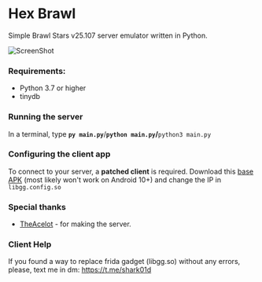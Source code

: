 # Hex Brawl

Simple Brawl Stars v25.107 server emulator written in Python.

![ScreenShot](https://cdn.discordapp.com/attachments/939599759851802656/939600047409074286/v25.png) 

### Requirements:
- Python 3.7 or higher
- tinydb

### Running the server
In a terminal, type __`py main.py`__/__`python main.py`/__`python3 main.py`

### Configuring the client app
To connect to your server, a **patched client** is required. 
Download this [base APK](https://mega.nz/file/rWgjlIqK#wpJ03aqEDLvOqCJN9uV6W-7LYEvudBrsiMHQ447mFfg) (most likely won't work on Android 10+) and change the IP in `libgg.config.so`

### Special thanks
- [TheAcelot](https://github.com/theacelot) - for making the server.

### Client Help
If you found a way to replace frida gadget (libgg.so) without any errors, please, text me in dm: https://t.me/shark01d
